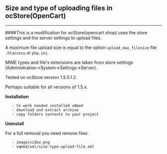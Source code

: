 ## Size and type of uploading files in ocStore(OpenCart)
---
####This is a modification for ocStore(opencart shop) uses the store settings and the server settings to upload files.

A maximum file upload size is equal to the option `upload_max_filesize` file `.htaccess` or `php.ini`.

MIME types and file's extensions are taken from store settings (Administration->System->Settings->Server).

Tested on ocStore version 1.5.5.1.2. 

Perhaps suitable for all versions of 1.5.x.

**Installation**

       - to work needed installed vQmod
       - download and extract archive
       - copy folders contents to your project

**Uninstall**

For a full removal you need remove files: 

       - image/video.png
       - vqmod/xml/size-type-upload-file.xml
